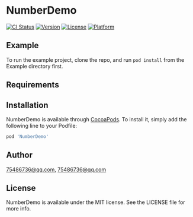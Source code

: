 # NumberDemo

[![CI Status](https://img.shields.io/travis/75486736@qq.com/NumberDemo.svg?style=flat)](https://travis-ci.org/75486736@qq.com/NumberDemo)
[![Version](https://img.shields.io/cocoapods/v/NumberDemo.svg?style=flat)](https://cocoapods.org/pods/NumberDemo)
[![License](https://img.shields.io/cocoapods/l/NumberDemo.svg?style=flat)](https://cocoapods.org/pods/NumberDemo)
[![Platform](https://img.shields.io/cocoapods/p/NumberDemo.svg?style=flat)](https://cocoapods.org/pods/NumberDemo)

## Example

To run the example project, clone the repo, and run `pod install` from the Example directory first.

## Requirements

## Installation

NumberDemo is available through [CocoaPods](https://cocoapods.org). To install
it, simply add the following line to your Podfile:

```ruby
pod 'NumberDemo'
```

## Author

75486736@qq.com, 75486736@qq.com

## License

NumberDemo is available under the MIT license. See the LICENSE file for more info.
